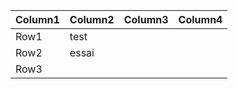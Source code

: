 



| Column1 | Column2 | Column3 | Column4 |
|--|--|--|--|
| Row1 | test |  |
| Row2 | essai |  |  |
| Row3 |  |  |  ||
